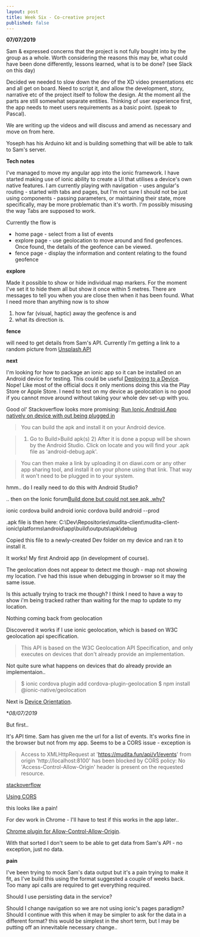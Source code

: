 ```yaml
---
layout: post
title: Week Six - Co-creative project
published: false
---
```


**07/07/2019**

Sam & expressed concerns that the project is not fully bought into by the group as a whole. Worth considering the reasons this may be, what could have been done differently, lessons learned, what is to be done?
(see Slack on this day)

Decided we needed to slow down the dev of the XD video presentations etc and all get on board. Need to script it, and allow the development, story, narrative etc of the project itself to follow the design. At the moment all the parts are still somewhat separate entities. Thinking of user experience first, the app needs to meet users requirements as a basic point. (speak to Pascal).

We are writing up the videos and will discuss and amend as necessary and move on from here.

Yoseph has his Arduino kit and is building something that will be able to talk to Sam's server.

**Tech notes**

I've managed to move my angular app into the ionic framework. I have started making use of ionic ability to create a UI that utilises a device's own native features. I am currently playing with navigation - uses angular's routing - started with tabs and pages, but I'm not sure I should not be just using components - passing parameters, or maintaining their state, more specifically, may be more problematic than it's worth. I'm possibly misusing the way Tabs are supposed to work. 

Currently the flow is 
* home page - select from a list of events
* explore page - use geolocation to move around and find geofences. Once found, the details of the geofence can be viewed.
* fence page - display the information and content relating to the found geofence 

**explore**

Made it possible to show or hide individual map markers. For the moment I've set it to hide them all but show it once within 5 metres. There are messages to tell you when you are close then when it has been found. What I need more than anything now is to show

1. how far (visual, haptic) away the geofence is and 
2. what its direction is.

**fence**

will need to get details from Sam's API. Currently I'm getting a link to a random picture from [Unsplash API](https://api.unsplash.com)


**next**

I'm looking for how to package an ionic app so it can be installed on an Android device for testing.
This could be useful [Deploying to a Device](https://api.unsplash.com).
Nope! Like most of the official docs it only mentions doing this via the Play Store or Apple Store. I need to test on my device as geolocation is no good if you cannot move around without taking your whole dev set-up with you.

Good ol' Stackoverflow looks more promising: [Run Ionic Android App natively on device with out being plugged in](https://stackoverflow.com/questions/50520619/run-ionic-android-app-natively-on-device-with-out-being-plugged-in)

>You can build the apk and install it on your Android device.

>1) Go to Build>Build apk(s) 2) After it is done a popup will be shown by the Android Studio. Click on locate and you will find your .apk file as 'android-debug.apk'.

>You can then make a link by uploading it on diawi.com or any other app sharing tool, and install it on your phone using that link. That way it won't need to be plugged in to your system.

hmm.. do I really need to do this with Android Studio?

.. then on the Ionic forum[Build done but could not see apk .why?](https://forum.ionicframework.com/t/build-done-but-could-not-see-apk-why/120603/4)

ionic cordova build android
ionic cordova build android --prod

.apk file is then here: C:\Dev\Repositories\mudita-client\mudita-client-ionic\platforms\android\app\build\outputs\apk\debug

Copied this file to a newly-created Dev folder on my device and ran it to install it.

It works! My first Android app (in development of course).

The geolocation does not appear to detect me though - map not showing my location. I've had this issue when debugging in browser so it  may the same issue. 

Is this actually trying to track me though? I think I need to have a way to show i'm being tracked rather than waiting for the map to update to my location. 

Nothing coming back from geolocation

Discovered it works if I use ionic geolocation, which is based on W3C geolocation api specification.

>This API is based on the W3C Geolocation API Specification, and only executes on devices that don't already provide an implementation.

Not quite sure what happens on devices that do already provide an implementaion..

>$ ionic cordova plugin add cordova-plugin-geolocation
>$ npm install @ionic-native/geolocation


Next is [Device Orientation](https://ionicframework.com/docs/native/device-orientation).


**08/07/2019*

But first..

It's API time. Sam has given me the url for a list of events.
It's works fine in the browser but not from my app. Seems to be a CORS issue - exception is 
>Access to XMLHttpRequest at 'https://mudita.fun/api/v1/events' from origin 'http://localhost:8100' has been blocked by CORS policy: No 'Access-Control-Allow-Origin' header is present on the requested resource.

[stackoverflow](https://stackoverflow.com/questions/20035101/why-does-my-javascript-code-get-a-no-access-control-allow-origin-header-is-pr)

[Using CORS](https://www.html5rocks.com/en/tutorials/cors/)

this looks like a pain!

For dev work in Chrome - I'll have to test if this works in the app later..

[Chrome plugin for Allow-Control-Allow-Origin](https://chrome.google.com/webstore/detail/allow-control-allow-origi/nlfbmbojpeacfghkpbjhddihlkkiljbi?hl=en-US).

With that sorted I don't seem to be able to get data from Sam's API - no exception, just no data.

**pain**

I've been trying to mock Sam's data output but it's a pain trying to make it fit, as I've build this using the format suggested a couple of weeks back. Too many api calls are required to get everything required. 

Should I use persisting data in the service?

Should I change navigation so we are not using ionic's pages paradigm?
Should I continue with this when it may be simpler to ask for the data in a different format? this would be simplest in the short term, but I may be putting off an innevitable necessary change..

